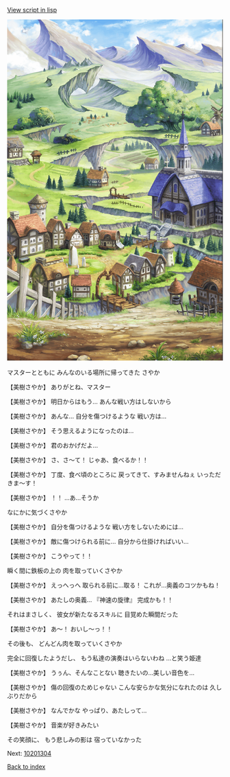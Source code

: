 [View script in lisp](../scripts/10201303.txt)

![004_outland.png](../images/backgrounds/004_outland.png)

マスターとともに
みんなのいる場所に帰ってきた
さやか

【美樹さやか】
ありがとね、マスター

【美樹さやか】
明日からはもう…
あんな戦い方はしないから

【美樹さやか】
あんな…
自分を傷つけるような
戦い方は…

【美樹さやか】
そう思えるようになったのは…

【美樹さやか】
君のおかげだよ…

【美樹さやか】
さ、さ〜て！
じゃあ、食べるか！！

【美樹さやか】
丁度、食べ頃のところに
戻ってきて、すみませんねぇ
いっただきま〜す！

【美樹さやか】
！！
…あ…そうか

なにかに気づくさやか

【美樹さやか】
自分を傷つけるような
戦い方をしないためには…

【美樹さやか】
敵に傷つけられる前に…
自分から仕掛ければいい…

【美樹さやか】
こうやって！！

瞬く間に鉄板の上の
肉を取っていくさやか

【美樹さやか】
えっへっへ
取られる前に…取る！
これが…奥義のコツかもね！

【美樹さやか】
あたしの奥義…
『神速の旋律』
完成かも！！

それはまさしく、
彼女が新たなるスキルに
目覚めた瞬間だった

【美樹さやか】
あ〜！
おいし〜っ！！

その後も、
どんどん肉を取っていくさやか

完全に回復したようだし、
もう私達の演奏はいらないわね
…と笑う姫達

【美樹さやか】
うぅん、そんなことない
聴きたいの…美しい音色を…

【美樹さやか】
傷の回復のためじゃない
こんな安らかな気分になれたのは
久しぶりだから

【美樹さやか】
なんでかな
やっぱり、あたしって…

【美樹さやか】
音楽が好きみたい

その笑顔に、
もう悲しみの影は
宿っていなかった

Next: [10201304](10201304.md)

[Back to index](index.md)
